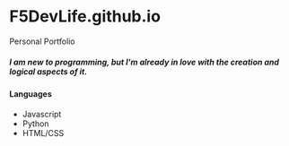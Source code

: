 # F5DevLife.github.io
Personal Portfolio

##### I am new to programming, but I'm already in love with the creation and logical aspects of it.

#### Languages
- Javascript
- Python
- HTML/CSS